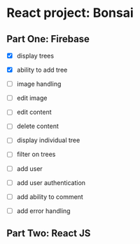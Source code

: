 # React project: Bonsai

## Part One: Firebase
- [x] display trees
- [x] ability to add tree
- [ ] image handling
- [ ] edit image
- [ ] edit content
- [ ] delete content
- [ ] display individual tree
- [ ] filter on trees
- [ ] add user
- [ ] add user authentication
- [ ] add ability to comment
- [ ] add error handling


## Part Two: React JS


